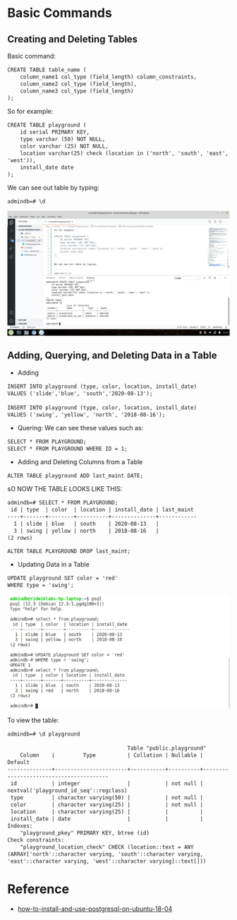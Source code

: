 # Basic Commands
## Creating and Deleting Tables
Basic command:
```
CREATE TABLE table_name (
    column_name1 col_type (field_length) column_constraints,
    column_name2 col_type (field_length),
    column_name3 col_type (field_length)
);
```
So for example:
```
CREATE TABLE playground (
    id serial PRIMARY KEY,
    type varchar (50) NOT NULL,
    color varchar (25) NOT NULL,
    location varchar(25) check (location in ('north', 'south', 'east', 'west')),
    install_date date
);
```

We can see out table by typing:

```
admindb=# \d
```
![create a table](create-a-table.png)

##  Adding, Querying, and Deleting Data in a Table
* Adding
```
INSERT INTO playground (type, color, location, install_date) 
VALUES ('slide','blue', 'south','2020-08-13');

INSERT INTO playground (type, color, location, install_date) 
VALUES ('swing', 'yellow', 'north', '2018-08-16');
```
* Quering:
We can see these values such as:
```
SELECT * FROM PLAYGROUND;
SELECT * FROM PLAYGROUND WHERE ID = 1;
```
* Adding and Deleting Columns from a Table
```
ALTER TABLE playground ADD last_maint DATE;
```
sO NOW THE TABLE LOOKS LIKE THIS:
```
admindb=# SELECT * FROM PLAYGROUND;
 id | type  | color  | location | install_date | last_maint 
----+-------+--------+----------+--------------+------------
  1 | slide | blue   | south    | 2020-08-13   | 
  3 | swing | yellow | north    | 2018-08-16   | 
(2 rows)
```

```
ALTER TABLE PLAYGROUND DROP last_maint;
```

* Updating Data in a Table
```
UPDATE playground SET color = 'red' 
WHERE type = 'swing';
```

![update a value](update-a-value.png)

To view the table:
```
admindb=# \d playground

                                      Table "public.playground"
    Column    |         Type          | Collation | Nullable |                Default                 
--------------+-----------------------+-----------+----------+----------------------------------------
 id           | integer               |           | not null | nextval('playground_id_seq'::regclass)
 type         | character varying(50) |           | not null | 
 color        | character varying(25) |           | not null | 
 location     | character varying(25) |           |          | 
 install_date | date                  |           |          | 
Indexes:
    "playground_pkey" PRIMARY KEY, btree (id)
Check constraints:
    "playground_location_check" CHECK (location::text = ANY (ARRAY['north'::character varying, 'south'::character varying, 'east'::character varying, 'west'::character varying]::text[]))

```

# Reference

* [how-to-install-and-use-postgresql-on-ubuntu-18-04](https://www.digitalocean.com/community/tutorials/how-to-install-and-use-postgresql-on-ubuntu-18-04)